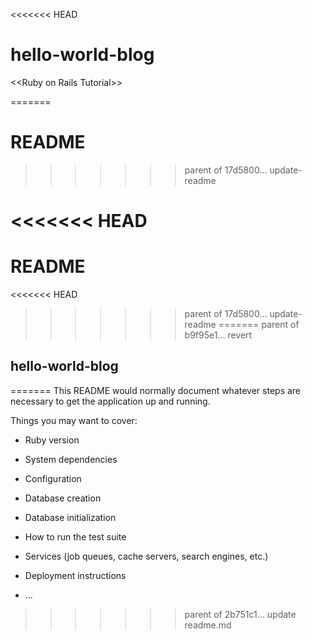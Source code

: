 <<<<<<< HEAD
# hello-world-blog

\<\<Ruby on Rails Tutorial\>\> 


=======
# README
>>>>>>> parent of 17d5800... update-readme

<<<<<<< HEAD
=======
# README

<<<<<<< HEAD
>>>>>>> parent of 17d5800... update-readme
=======
>>>>>>> parent of b9f95e1... revert
## hello-world-blog
=======
This README would normally document whatever steps are necessary to get the
application up and running.

Things you may want to cover:

* Ruby version

* System dependencies

* Configuration

* Database creation

* Database initialization

* How to run the test suite

* Services (job queues, cache servers, search engines, etc.)

* Deployment instructions

* ...
>>>>>>> parent of 2b751c1... update readme.md

